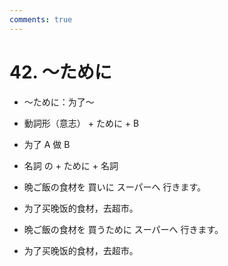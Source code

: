 ```yaml
---
comments: true
---
```


# 42. ～ために

- ～ために：为了～

- 動詞形（意志） + ために + B
- 为了 A 做 B
- 名詞 の + ために + 名詞

- 晩ご飯の食材を 買いに スーパーへ 行きます。
- 为了买晚饭的食材，去超市。
- 晩ご飯の食材を 買うために スーパーへ 行きます。
- 为了买晚饭的食材，去超市。


